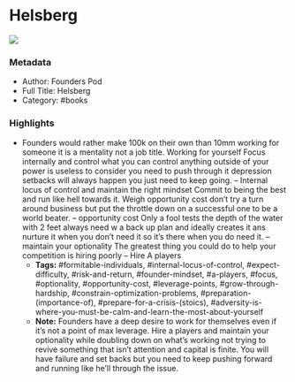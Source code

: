 # Helsberg

![](https://readwise-assets.s3.amazonaws.com/static/images/default-book-icon-4.11327a2af05a.png)

### Metadata

- Author: Founders Pod 
- Full Title: Helsberg
- Category: #books

### Highlights

- Founders would rather make 100k on their own than 10mm working for someone it is a mentality not a job title. Working for yourself
  Focus internally and control what you can control anything outside of your power is useless to consider you need to push through it depression setbacks will always happen you just need to keep going. – Internal locus of control and maintain the right mindset
  Commit to being the best and run like hell towards it.
  Weigh opportunity cost don’t try a turn around business but put the throttle down on a successful one to be a world beater. – opportunity cost
  Only a fool tests the depth of the water with 2 feet always need w a back up plan and ideally creates it ans nurture it when you don’t need it so it’s there when you do need it. – maintain your optionality
  The greatest thing you could do to help your competition is hiring poorly – Hire A players
    - **Tags:** #formitable-individuals, #internal-locus-of-control, #expect-difficulty, #risk-and-return, #founder-mindset, #a-players, #focus, #optionality, #opportunity-cost, #leverage-points, #grow-through-hardship, #constrain-optimization-problems, #preparation-(importance-of), #prepare-for-a-crisis-(stoics), #adversity-is-where-you-must-be-calm-and-learn-the-most-about-yourself
    - **Note:** Founders have a deep desire to work for themselves even if it’s not a point of max leverage.
      Hire a players and maintain your optionality while doubling down on what’s working not trying to revive something that isn’t attention and capital is finite.
      You will have failure and set backs but you need to keep pushing forward and running like he’ll through the issue.
